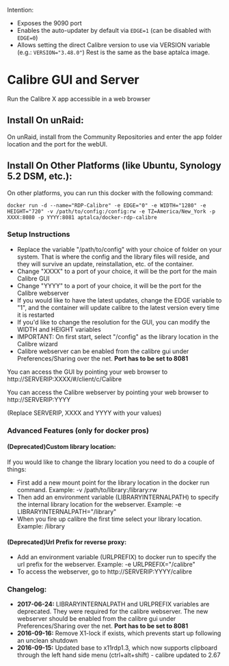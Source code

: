Intention:
- Exposes the 9090 port
- Enables the auto-updater by default via `EDGE=1` (can be disabled with `EDGE=0`)
- Allows setting the direct Calibre version to use via VERSION variable (e.g.: `VERSION="3.48.0"`)
Rest is the same as the base aptalca image.

# Calibre GUI and Server

Run the Calibre X app accessible in a web browser

## Install On unRaid:

On unRaid, install from the Community Repositories and enter the app folder location and the port for the webUI.


## Install On Other Platforms (like Ubuntu, Synology 5.2 DSM, etc.):

On other platforms, you can run this docker with the following command:

```
docker run -d --name="RDP-Calibre" -e EDGE="0" -e WIDTH="1280" -e HEIGHT="720" -v /path/to/config:/config:rw -e TZ=America/New_York -p XXXX:8080 -p YYYY:8081 aptalca/docker-rdp-calibre
```

### Setup Instructions
- Replace the variable "/path/to/config" with your choice of folder on your system. That is where the config and the library files will reside, and they will survive an update, reinstallation, etc. of the container.
- Change "XXXX" to a port of your choice, it will be the port for the main Calibre GUI
- Change "YYYY" to a port of your choice, it will be the port for the Calibre webserver
- If you would like to have the latest updates, change the EDGE variable to "1", and the container will update calibre to the latest version every time it is restarted
- If you'd like to change the resolution for the GUI, you can modify the WIDTH and HEIGHT variables
- IMPORTANT: On first start, select "/config" as the library location in the Calibre wizard
- Calibre webserver can be enabled from the calibre gui under Preferences/Sharing over the net. **Port has to be set to 8081**

You can access the GUI by pointing your web browser to http://SERVERIP:XXXX/#/client/c/Calibre

You can access the Calibre webserver by pointing your web browser to http://SERVERIP:YYYY

(Replace SERVERIP, XXXX and YYYY with your values)

### Advanced Features (only for docker pros)
#### (Deprecated)Custom library location:
If you would like to change the library location you need to do a couple of things:
- First add a new mount point for the library location in the docker run command. Example: -v /path/to/library:/library:rw
- Then add an environment variable (LIBRARYINTERNALPATH) to specify the internal library location for the webserver. Example: -e LIBRARYINTERNALPATH="/library"
- When you fire up calibre the first time select your library location. Example: /library  

#### (Deprecated)Url Prefix for reverse proxy:
- Add an environment variable (URLPREFIX) to docker run to specify the url prefix for the webserver. Example: -e URLPREFIX="/calibre"
- To access the webserver, go to http://SERVERIP:YYYY/calibre

### Changelog:
+ **2017-06-24:** LIBRARYINTERNALPATH and URLPREFIX variables are deprecated. They were required for the calibre webserver. The new webserver should be enabled from the calibre gui under Preferences/Sharing over the net. **Port has to be set to 8081**
+ **2016-09-16:** Remove X1-lock if exists, which prevents start up following an unclean shutdown
+ **2016-09-15:** Updated base to x11rdp1.3, which now supports clipboard through the left hand side menu (ctrl+alt+shift) - calibre updated to 2.67
